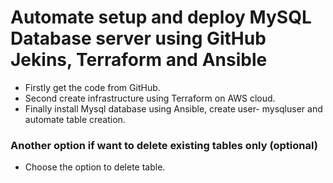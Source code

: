 # Automate setup and deploy MySQL Database server using GitHub Jekins, Terraform and Ansible

* Firstly get the code from GitHub.
* Second create infrastructure using Terraform on AWS cloud.
* Finally install Mysql database using Ansible, create user- mysqluser and automate table creation.

### Another option if want to delete existing tables only (optional)
* Choose the option to delete table.
